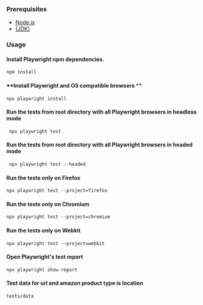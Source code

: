 ### Prerequisites

- [Node.js](https://nodejs.org/es/download/)
- [(JDK)](https://www.oracle.com/java/technologies/downloads/)

### Usage

#### **Install Playwright npm dependencies.**

    npm install

#### **Install Playwright and OS compatible browsers **

    npx playwright install

#### **Run the tests from root directory with all Playwright browsers in headless mode**

     npx playwright test

#### **Run the tests from root directory with all Playwright browsers in headed mode**

     npx playwright test --headed

#### **Run the tests only on Firefox**

    npx playwright test --project=firefox

#### **Run the tests only on Chromium**

    npx playwright test --project=chromium

#### **Run the tests only on Webkit**

    npx playwright test --project=webkit

#### **Open Playwright's test report**

    npx playwright show-report

#### **Test data for url and amazon product type is location**

    tests/data 